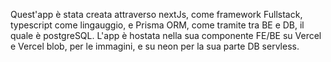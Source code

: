 Quest'app è stata creata attraverso nextJs, come framework Fullstack, typescript come lingauggio, e Prisma ORM, come tramite tra BE e DB, il quale è postgreSQL.
L'app è hostata nella sua componente FE/BE su Vercel e Vercel blob, per le immagini, e su neon per la sua parte DB servless.
